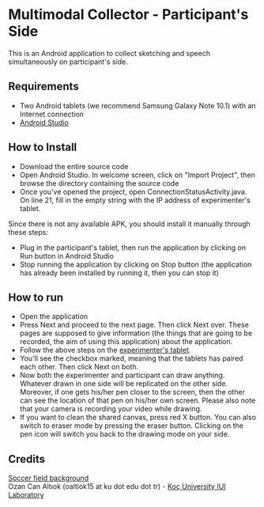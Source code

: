 # Multimodal Collector - Participant's Side
This is an Android application to collect sketching and speech simultaneously on participant's side.

## Requirements
* Two Android tablets (we recommend Samsung Galaxy Note 10.1) with an Internet connection
* [Android Studio](https://developer.android.com/studio/index.html)

## How to Install
* Download the entire source code
* Open Android Studio. In welcome screen, click on "Import Project", then browse the directory containing the source code
* Once you've opened the project, open ConnectionStatusActivity.java. On line 21, fill in the empty string with the IP address of experimenter's tablet.

Since there is not any available APK, you should install it manually through these steps:
* Plug in the participant's tablet, then run the application by clicking on Run button in Android Studio
* Stop running the application by clicking on Stop button (the application has already been installed by running it, then you can stop it)

## How to run
* Open the application
* Press Next and proceed to the next page. Then click Next over. These pages are supposed to give information (the things that are going to be recorded, the aim of using this application) about the application. 
* Follow the above steps on the [experimenter's tablet](https://github.com/ozymaxx/socceruserstudy_experimenter).
* You'll see the checkbox marked, meaning that the tablets has paired each other. Then click Next on both.
* Now both the experimenter and participant can draw anything. Whatever drawn in one side will be replicated on the other side. Moreover, if one gets his/her pen closer to the screen, then the other can see the location of that pen on his/her own screen. Please also note that your camera is recording your video while drawing.
* If you want to clean the shared canvas, press red X button. You can also switch to eraser mode by pressing the eraser button. Clicking on the pen icon will switch you back to the drawing mode on your side.

## Credits
[Soccer field background](https://clipartfest.com/download/021ec02162b694153e20bc6c8f6c4c1361a387e7.html)<br />
Ozan Can Altıok (oaltiok15 at ku dot edu dot tr) - [Koç University IUI Laboratory](http://iui.ku.edu.tr)
